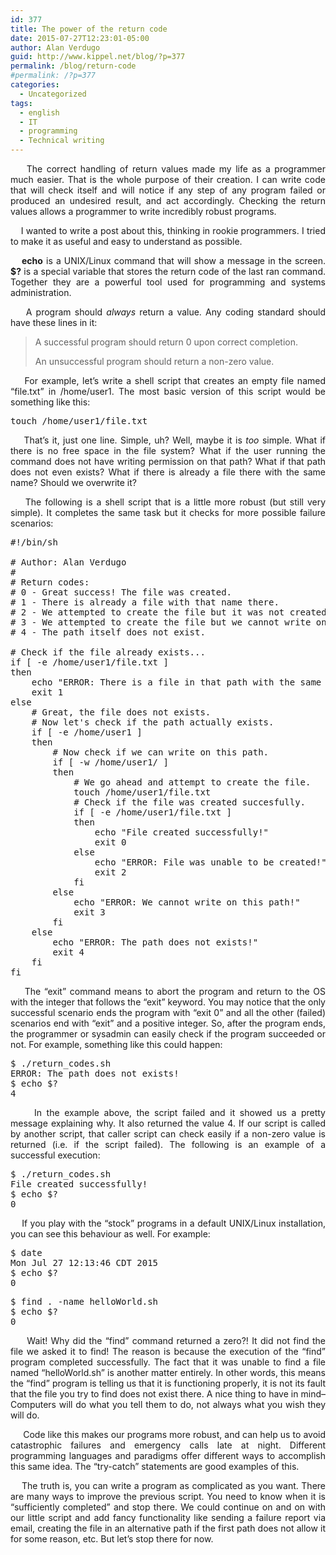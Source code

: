 ```yaml
---
id: 377
title: The power of the return code
date: 2015-07-27T12:23:01-05:00
author: Alan Verdugo
guid: http://www.kippel.net/blog/?p=377
permalink: /blog/return-code
#permalink: /?p=377
categories:
  - Uncategorized
tags:
  - english
  - IT
  - programming
  - Technical writing
---
```

<p style="text-align: justify;">
      The correct handling of return values made my life as a programmer much easier. That is the whole purpose of their creation. I can write code that will check itself and will notice if any step of any program failed or produced an undesired result, and act accordingly. Checking the return values allows a programmer to write incredibly robust programs.
</p>

<p style="text-align: justify;">
      I wanted to write a post about this, thinking in rookie programmers. I tried to make it as useful and easy to understand as possible.
</p>

<p style="text-align: justify;">
  <strong>    echo</strong> is a UNIX/Linux command that will show a message in the screen. <strong>$?</strong> is a special variable that stores the return code of the last ran command. Together they are a powerful tool used for programming and systems administration.
</p>

<p style="text-align: justify;">
      A program should <em>always</em> return a value. Any coding standard should have these lines in it:
</p>

> <p style="text-align: justify;">
>   A successful program should return 0 upon correct completion.
> </p>
> 
> <p style="text-align: justify;">
>   An unsuccessful program should return a non-zero value.
> </p>

<p style="text-align: justify;">
      For example, let&#8217;s write a shell script that creates an empty file named &#8220;file.txt&#8221; in /home/user1. The most basic version of this script would be something like this:
</p>

<pre class="theme:sublime-text font:ubuntu-mono font-size-enable:false toolbar:2 nums:false lang:sh decode:true">touch /home/user1/file.txt</pre>

<p style="text-align: justify;">
      That&#8217;s it, just one line. Simple, uh? Well, maybe it is <em>too</em> simple. What if there is no free space in the file system? What if the user running the command does not have writing permission on that path? What if that path does not even exists? What if there is already a file there with the same name? Should we overwrite it?
</p>

<p style="text-align: justify;">
      The following is a shell script that is a little more robust (but still very simple). It completes the same task but it checks for more possible failure scenarios:
</p>

<pre class="theme:sublime-text font:ubuntu-mono font-size-enable:false lang:sh decode:true ">#!/bin/sh

# Author: Alan Verdugo
# 
# Return codes:
# 0 - Great success! The file was created.
# 1 - There is already a file with that name there.
# 2 - We attempted to create the file but it was not created.
# 3 - We attempted to create the file but we cannot write on that path.
# 4 - The path itself does not exist.

# Check if the file already exists...
if [ -e /home/user1/file.txt ]
then
	echo "ERROR: There is a file in that path with the same name!"
	exit 1
else
	# Great, the file does not exists.
	# Now let's check if the path actually exists.
	if [ -e /home/user1 ]
	then
		# Now check if we can write on this path.
		if [ -w /home/user1/ ]
		then
			# We go ahead and attempt to create the file.
			touch /home/user1/file.txt
			# Check if the file was created succesfully.
			if [ -e /home/user1/file.txt ]
			then
				echo "File created successfully!"
				exit 0
			else
				echo "ERROR: File was unable to be created!"
				exit 2
			fi
		else
			echo "ERROR: We cannot write on this path!"
			exit 3
		fi
	else
		echo "ERROR: The path does not exists!"
		exit 4
	fi
fi</pre>

<p style="text-align: justify;">
      The &#8220;exit&#8221; command means to abort the program and return to the OS with the integer that follows the &#8220;exit&#8221; keyword. You may notice that the only successful scenario ends the program with &#8220;exit 0&#8221; and all the other (failed) scenarios end with &#8220;exit&#8221; and a positive integer. So, after the program ends, the programmer or sysadmin can easily check if the program succeeded or not. For example, something like this could happen:
</p>

<pre class="theme:sublime-text font:ubuntu-mono font-size-enable:false toolbar:2 nums:false lang:sh decode:true">$ ./return_codes.sh
ERROR: The path does not exists!
$ echo $?
4</pre>

<p style="text-align: justify;">
       In the example above, the script failed and it showed us a pretty message explaining why. It also returned the value 4. If our script is called by another script, that caller script can check easily if a non-zero value is returned (i.e. if the script failed). The following is an example of a successful execution:
</p>

<pre class="theme:sublime-text font:ubuntu-mono font-size-enable:false toolbar:2 nums:false lang:sh decode:true">$ ./return_codes.sh
File created successfully!
$ echo $?
0</pre>

<p style="text-align: justify;">
      If you play with the &#8220;stock&#8221; programs in a default UNIX/Linux installation, you can see this behaviour as well. For example:
</p>

<pre class="theme:sublime-text font:ubuntu-mono font-size-enable:false toolbar:2 nums:false lang:sh decode:true">$ date
Mon Jul 27 12:13:46 CDT 2015
$ echo $?
0
</pre>

<pre class="theme:sublime-text font:ubuntu-mono font-size-enable:false toolbar:2 nums:false lang:sh decode:true">$ find . -name helloWorld.sh
$ echo $?
0</pre>

<p style="text-align: justify;">
       Wait! Why did the &#8220;find&#8221; command returned a zero?! It did not find the file we asked it to find! The reason is because the execution of the &#8220;find&#8221; program completed successfully. The fact that it was unable to find a file named &#8220;helloWorld.sh&#8221; is another matter entirely. In other words, this means the &#8220;find&#8221; program is telling us that it is functioning properly, it is not its fault that the file you try to find does not exist there. A nice thing to have in mind&#8211; Computers will do what you tell them to do, not always what you wish they will do.
</p>

<p style="text-align: justify;">
       Code like this makes our programs more robust, and can help us to avoid catastrophic failures and emergency calls late at night. Different programming languages and paradigms offer different ways to accomplish this same idea. The &#8220;try-catch&#8221; statements are good examples of this.
</p>

<p style="text-align: justify;">
      The truth is, you can write a program as complicated as you want. There are many ways to improve the previous script. You need to know when it is &#8220;sufficiently completed&#8221; and stop there. We could continue on and on with our little script and add fancy functionality like sending a failure report via email, creating the file in an alternative path if the first path does not allow it for some reason, etc. But let&#8217;s stop there for now.
</p>